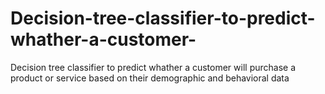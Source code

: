 # Decision-tree-classifier-to-predict-whather-a-customer-
Decision tree classifier to predict whather a customer  will purchase a product or service based on their demographic and behavioral data 
